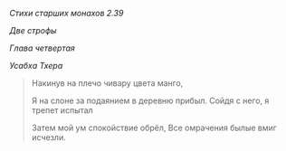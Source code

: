 *Стихи старших монахов 2\.39*

*Две строфы*

*Глава четвертая*

*Усабха Тхера*

> Накинув на плечо чивару цвета манго,
>
> Я на слоне за подаянием в деревню прибыл\.
> Сойдя с него, я трепет испытал
>
> Затем мой ум спокойствие обрёл,
> Все омрачения былые вмиг исчезли\.
